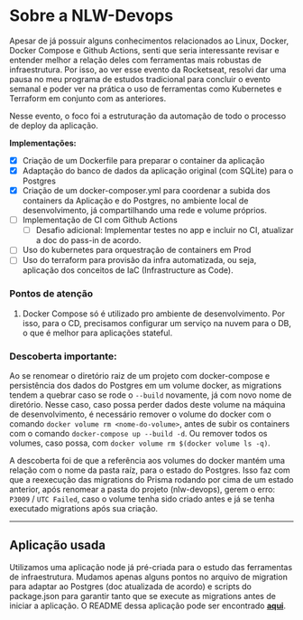 # Sobre a NLW-Devops

Apesar de já possuir alguns conhecimentos relacionados ao Linux, Docker, Docker Compose e Github Actions, senti que seria interessante revisar e entender melhor a relação deles com ferramentas mais robustas de infraestrutura. Por isso, ao ver esse evento da Rocketseat, resolvi dar uma pausa no meu programa de estudos tradicional para concluir o evento semanal e poder ver na prática o uso de ferramentas como Kubernetes e Terraform em conjunto com as anteriores.

Nesse evento, o foco foi a estruturação da automação de todo o processo de deploy da aplicação.

**Implementações:**

- [x] Criação de um Dockerfile para preparar o container da aplicação
- [x] Adaptação do banco de dados da aplicação original (com SQLite) para o Postgres
- [x] Criação de um docker-composer.yml para coordenar a subida dos containers da Aplicação e do Postgres, no ambiente local de desenvolvimento, já compartilhando uma rede e volume próprios.
- [ ] Implementação de CI com Github Actions
  - [ ] Desafio adicional: Implementar testes no app e incluir no CI, atualizar a doc do pass-in de acordo.
- [ ] Uso do kubernetes para orquestração de containers em Prod
- [ ] Uso do terraform para provisão da infra automatizada, ou seja, aplicação dos conceitos de IaC (Infrastructure as Code). 

### Pontos de atenção
1. Docker Compose só é utilizado pro ambiente de desenvolvimento. Por isso, para o CD, precisamos configurar um serviço na nuvem para o DB, o que é melhor para aplicações stateful.

### Descoberta importante:

Ao se renomear o diretório raiz de um projeto com docker-compose e persistência dos dados do Postgres em um volume docker, as migrations tendem a quebrar caso se rode o `--build` novamente, já com novo nome de diretório. Nesse caso, caso possa perder dados deste volume na máquina de desenvolvimento, é necessário remover o volume do docker com o comando `docker volume rm <nome-do-volume>`, antes de subir os containers com o comando `docker-compose up --build -d`. Ou remover todos os volumes, caso possa, com `docker volume rm $(docker volume ls -q)`.

A descoberta foi de que a referência aos volumes do docker mantém uma relação com o nome da pasta raíz, para o estado do Postgres. Isso faz com que a reexecução das migrations do Prisma rodando por cima de um estado anterior, após renomear a pasta do projeto (nlw-devops), gerem o erro: `P3009` / `UTC Failed`, caso o volume tenha sido criado antes e já se tenha executado migrations após sua criação. 

---

## Aplicação usada
Utilizamos uma aplicação node já pré-criada para o estudo das ferramentas de infraestrutura. Mudamos apenas alguns pontos no arquivo de migration para adaptar ao Postgres (doc atualizada de acordo) e scripts do package.json para garantir tanto que se execute as migrations antes de iniciar a aplicação. O README dessa aplicação pode ser encontrado **[aqui](nlw.service.passin/README.md)**.